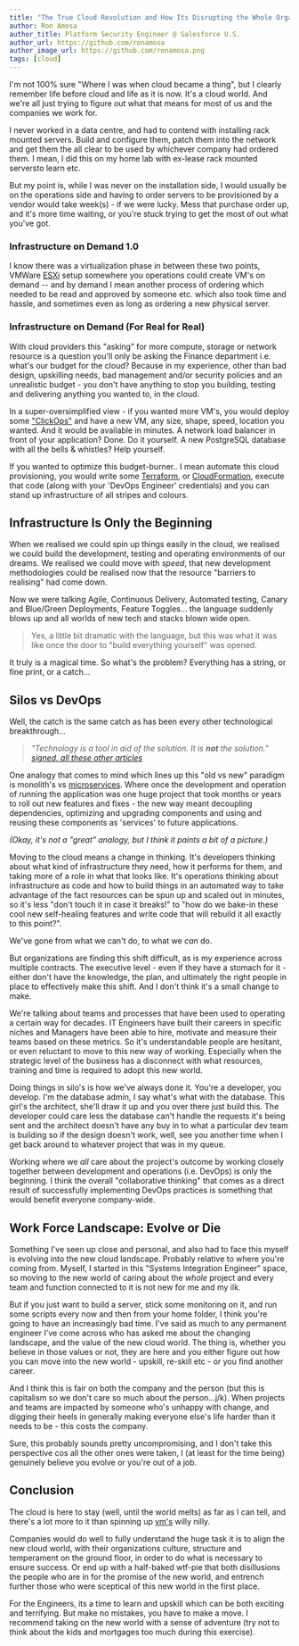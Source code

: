 ```yaml
---
title: "The True Cloud Revolution and How Its Disrupting the Whole Organization."
author: Ron Amosa
author_title: Platform Security Engineer @ Salesforce U.S.
author_url: https://github.com/ronamosa
author_image_url: https://github.com/ronamosa.png
tags: [cloud]
---
```


I'm not 100% sure "Where I was when cloud became a thing", but I clearly remember life before cloud and life as it is now. It's a cloud world. And we're all just trying to figure out what that means for most of us and the companies we work for.

I never worked in a data centre, and had to contend with installing rack mounted servers. Build and configure them, patch them into the network and get them the all clear to be used by whichever company had ordered them. I mean, I did this on my home lab with ex-lease rack mounted serversto learn etc.

<!--truncate-->

But my point is, while I was never on the installation side, I would usually be on the operations side and having to order servers to be provisioned by a vendor would take week(s) - if we were lucky. Mess that purchase order up, and it's more time waiting, or you're stuck trying to get the most of out what you've got.

### Infrastructure on Demand 1.0

I know there was a virtualization phase in between these two points, VMWare [ESXi](https://en.wikipedia.org/wiki/VMware_ESXi) setup somewhere you operations could create VM's on demand -- and by demand I mean another process of ordering which needed to be read and approved by someone etc. which also took time and hassle, and sometimes even as long as ordering a new physical server.

### Infrastructure on Demand (For Real for Real)

With cloud providers this "asking" for more compute, storage or network resource is a question you'll only be asking the Finance department i.e. what's our budget for the cloud? Because in my experience, other than bad design, upskilling needs, bad management and/or security policies and an unrealistic budget - you don't have anything to stop you building, testing and delivering anything you wanted to, in the cloud.

In a super-oversimplified view - if you wanted more VM's, you would deploy some ["ClickOps"](https://m.subbu.org/clickops-3cf0e5bc5ecf) and have a new VM, any size, shape, speed, location you wanted. And it would be available in minutes. A network load balancer in front of your application? Done. Do it yourself. A new PostgreSQL database with all the bells & whistles? Help yourself.

If you wanted to optimize this budget-burner.. I mean automate this cloud provisioning, you would write some [Terraform](https://www.terraform.io/), or [CloudFormation](https://aws.amazon.com/cloudformation/), execute that code (along with your 'DevOps Engineer' credentials) and you can stand up infrastructure of all stripes and colours.

## Infrastructure Is Only the Beginning

When we realised we could spin up things easily in the cloud, we realised we could build the development, testing and operating environments of our dreams. We realised we could move with _speed_, that new development methodologies could be realised now that the resource "barriers to realising" had come down.

Now we were talking Agile, Continuous Delivery, Automated testing, Canary and Blue/Green Deployments, Feature Toggles... the language suddenly blows up and all worlds of new tech and stacks blown wide open.

> Yes, a little bit dramatic with the language, but this was what it was like once the door to "build everything yourself" was opened.

It truly is a magical time. So what's the problem? Everything has a string, or fine print, or a catch...

## Silos vs DevOps

Well, the catch is the same catch as has been every other technological breakthrough...

> _"Technology is a tool in aid of the solution. It is **not** the solution."
> [signed, all these other articles](https://www.google.com/search?client=firefox-b-d&q=technology+is+a+tool+not+a+solution)_

One analogy that comes to mind which lines up this "old vs new" paradigm is monolith's vs [microservices](https://en.wikipedia.org/wiki/Microservices). Where once the development and operation of running the application was one huge project that took months or years to roll out new features and fixes - the new way meant decoupling dependencies, optimizing and upgrading components and using and reusing these components as 'services' to future applications.

_(Okay, it's not a "great" analogy, but I think it paints a bit of a picture.)_

Moving to the cloud means a change in thinking. It's developers thinking about what kind of infrastructure they need, how it performs for them, and taking more of a role in what that looks like. It's operations thinking about infrastructure as code and how to build things in an automated way to take advantage of the fact resources can be spun up and scaled out in minutes, so it's less "don't touch it in case it breaks!" to "how do we bake-in these cool new self-healing features and write code that will rebuild it all exactly to this point?".

We've gone from what we can't do, to what we _can_ do.

But organizations are finding this shift difficult, as is my experience across multiple contracts. The executive level - even if they have a stomach for it - either don't have the knowledge, the plan, and ultimately the right people in place to effectively make this shift. And I don't think it's a small change to make.

We're talking about teams and processes that have been used to operating a certain way for decades. IT Engineers have built their careers in specific niches and Managers have been able to hire, motivate and measure their teams based on these metrics. So it's understandable people are hesitant, or even reluctant to move to this new way of working. Especially when the strategic level of the business has a disconnect with what resources, training and time is required to adopt this new world.

Doing things in silo's is how we've always done it. You're a developer, you develop. I'm the database admin, I say what's what with the database. This girl's the architect, she'll draw it up and you over there just build this. The developer could care less the database can't handle the requests it's being sent and the architect doesn't have any buy in to what a particular dev team is building so if the design doesn't work, well, see you another time when I get back around to whatever project that was in my queue.

Working where we _all_ care about the project's outcome by working closely together between development and operations (i.e. DevOps) is only the beginning. I think the overall "collaborative thinking" that comes as a direct result of successfully implementing DevOps practices is something that would benefit everyone company-wide.

## Work Force Landscape: Evolve or Die

Something I've seen up close and personal, and also had to face this myself is evolving into the new cloud landscape. Probably relative to where you're coming from. Myself, I started in this "Systems Integration Engineer" space, so moving to the new world of caring about the _whole_ project and every team and function connected to it is not new for me and my ilk.

But if you just want to build a server, stick some monitoring on it, and run some scripts every now and then from your home folder, I think you're going to have an increasingly bad time. I've said as much to any permanent engineer I've come across who has asked me about the changing landscape, and the value of the new cloud world. The thing is, whether you believe in those values or not, they are here and you either figure out how you can move into the new world - upskill, re-skill etc - or you find another career.

And I think this is fair on both the company and the person (but this is capitalism so we don't care so much about the person...j/k). When projects and teams are impacted by someone who's unhappy with change, and digging their heels in generally making everyone else's life harder than it needs to be - this costs the company. 

Sure, this probably sounds pretty uncompromising, and I don't take this perspective cos all the other ones were taken, I (at least for the time being) genuinely believe you evolve or you're out of a job.

## Conclusion

The cloud is here to stay (well, until the world melts) as far as I can tell, and there's a lot more to it than spinning up [vm's](https://en.wikipedia.org/wiki/Virtual_machine) willy nilly.

Companies would do well to fully understand the huge task it is to align the new cloud world, with their organizations culture, structure and temperament on the ground floor, in order to do what is necessary to ensure success. Or end up with a half-baked wtf-pie that both disillusions the people who are in for the promise of the new world, and entrench further those who were sceptical of this new world in the first place.

For the Engineers, its a time to learn and upskill which can be both exciting and terrifying. But make no mistakes, you have to make a move. I recommend taking on the new world with a sense of adventure (try not to think about the kids and mortgages too much during this exercise).
